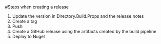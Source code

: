 #Steps when creating a release

1. Update the version in Directory.Build.Props and the release notes
2. Create a tag
3. Push
4. Create a GitHub release using the artifacts created by the build pipeline
5. Deploy to Nuget